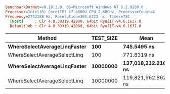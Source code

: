 
``` ini

BenchmarkDotNet=v0.10.3.0, OS=Microsoft Windows NT 6.2.9200.0
Processor=Intel(R) Core(TM) i7-6600U CPU 2.60GHz, ProcessorCount=4
Frequency=2742188 Hz, Resolution=364.6723 ns, Timer=TSC
  [Host]     : Clr 4.0.30319.42000, 64bit RyuJIT-v4.6.1637.0
  DefaultJob : Clr 4.0.30319.42000, 64bit RyuJIT-v4.6.1637.0


```
 |                       Method | TEST_SIZE |                Mean |          StdErr |          StdDev |
 |----------------------------- |---------- |-------------------- |---------------- |---------------- |
 | **WhereSelectAverageLinqFaster** |       **100** |         **745.5495 ns** |       **3.3448 ns** |      **12.9545 ns** |
 | WhereSelectAverageSelectLinq |       100 |         771.8319 ns |       8.8280 ns |      34.1906 ns |
 | **WhereSelectAverageLinqFaster** |  **10000000** | **137,018,212.2165 ns** | **163,358.1449 ns** | **611,230.2096 ns** |
 | WhereSelectAverageSelectLinq |  10000000 | 119,821,662.8625 ns | 182,423.2400 ns | 706,522.1705 ns |
